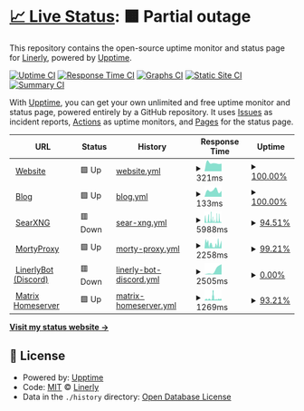# [📈 Live Status](https://Linerly.github.io/status): <!--live status--> **🟧 Partial outage**

This repository contains the open-source uptime monitor and status page for [Linerly](linerly.github.io), powered by [Upptime](https://github.com/upptime/upptime).

[![Uptime CI](https://github.com/Linerly/status/workflows/Uptime%20CI/badge.svg)](https://github.com/Linerly/status/actions?query=workflow%3A%22Uptime+CI%22)
[![Response Time CI](https://github.com/Linerly/status/workflows/Response%20Time%20CI/badge.svg)](https://github.com/Linerly/status/actions?query=workflow%3A%22Response+Time+CI%22)
[![Graphs CI](https://github.com/Linerly/status/workflows/Graphs%20CI/badge.svg)](https://github.com/Linerly/status/actions?query=workflow%3A%22Graphs+CI%22)
[![Static Site CI](https://github.com/Linerly/status/workflows/Static%20Site%20CI/badge.svg)](https://github.com/Linerly/status/actions?query=workflow%3A%22Static+Site+CI%22)
[![Summary CI](https://github.com/Linerly/status/workflows/Summary%20CI/badge.svg)](https://github.com/Linerly/status/actions?query=workflow%3A%22Summary+CI%22)

With [Upptime](https://upptime.js.org), you can get your own unlimited and free uptime monitor and status page, powered entirely by a GitHub repository. It uses [Issues](https://github.com/Linerly/status/issues) as incident reports, [Actions](https://github.com/Linerly/status/actions) as uptime monitors, and [Pages](https://Linerly.github.io/status) for the status page.

<!--start: status pages-->
<!-- This summary is generated by Upptime (https://github.com/upptime/upptime) -->
<!-- Do not edit this manually, your changes will be overwritten -->
<!-- prettier-ignore -->
| URL | Status | History | Response Time | Uptime |
| --- | ------ | ------- | ------------- | ------ |
| <img alt="" src="https://linerly.tk/assets/favicon.ico" height="13"> [Website](https://linerly.tk) | 🟩 Up | [website.yml](https://github.com/Linerly/status/commits/HEAD/history/website.yml) | <details><summary><img alt="Response time graph" src="./graphs/website/response-time-week.png" height="20"> 321ms</summary><br><a href="https://Linerly.github.io/status/history/website"><img alt="Response time 235" src="https://img.shields.io/endpoint?url=https%3A%2F%2Fraw.githubusercontent.com%2FLinerly%2Fstatus%2FHEAD%2Fapi%2Fwebsite%2Fresponse-time.json"></a><br><a href="https://Linerly.github.io/status/history/website"><img alt="24-hour response time 296" src="https://img.shields.io/endpoint?url=https%3A%2F%2Fraw.githubusercontent.com%2FLinerly%2Fstatus%2FHEAD%2Fapi%2Fwebsite%2Fresponse-time-day.json"></a><br><a href="https://Linerly.github.io/status/history/website"><img alt="7-day response time 321" src="https://img.shields.io/endpoint?url=https%3A%2F%2Fraw.githubusercontent.com%2FLinerly%2Fstatus%2FHEAD%2Fapi%2Fwebsite%2Fresponse-time-week.json"></a><br><a href="https://Linerly.github.io/status/history/website"><img alt="30-day response time 346" src="https://img.shields.io/endpoint?url=https%3A%2F%2Fraw.githubusercontent.com%2FLinerly%2Fstatus%2FHEAD%2Fapi%2Fwebsite%2Fresponse-time-month.json"></a><br><a href="https://Linerly.github.io/status/history/website"><img alt="1-year response time 235" src="https://img.shields.io/endpoint?url=https%3A%2F%2Fraw.githubusercontent.com%2FLinerly%2Fstatus%2FHEAD%2Fapi%2Fwebsite%2Fresponse-time-year.json"></a></details> | <details><summary><a href="https://Linerly.github.io/status/history/website">100.00%</a></summary><a href="https://Linerly.github.io/status/history/website"><img alt="All-time uptime 99.17%" src="https://img.shields.io/endpoint?url=https%3A%2F%2Fraw.githubusercontent.com%2FLinerly%2Fstatus%2FHEAD%2Fapi%2Fwebsite%2Fuptime.json"></a><br><a href="https://Linerly.github.io/status/history/website"><img alt="24-hour uptime 100.00%" src="https://img.shields.io/endpoint?url=https%3A%2F%2Fraw.githubusercontent.com%2FLinerly%2Fstatus%2FHEAD%2Fapi%2Fwebsite%2Fuptime-day.json"></a><br><a href="https://Linerly.github.io/status/history/website"><img alt="7-day uptime 100.00%" src="https://img.shields.io/endpoint?url=https%3A%2F%2Fraw.githubusercontent.com%2FLinerly%2Fstatus%2FHEAD%2Fapi%2Fwebsite%2Fuptime-week.json"></a><br><a href="https://Linerly.github.io/status/history/website"><img alt="30-day uptime 100.00%" src="https://img.shields.io/endpoint?url=https%3A%2F%2Fraw.githubusercontent.com%2FLinerly%2Fstatus%2FHEAD%2Fapi%2Fwebsite%2Fuptime-month.json"></a><br><a href="https://Linerly.github.io/status/history/website"><img alt="1-year uptime 99.17%" src="https://img.shields.io/endpoint?url=https%3A%2F%2Fraw.githubusercontent.com%2FLinerly%2Fstatus%2FHEAD%2Fapi%2Fwebsite%2Fuptime-year.json"></a></details>
| <img alt="" src="https://linerly.tk/assets/favicon.ico" height="13"> [Blog](https://linerly.tk/blog) | 🟩 Up | [blog.yml](https://github.com/Linerly/status/commits/HEAD/history/blog.yml) | <details><summary><img alt="Response time graph" src="./graphs/blog/response-time-week.png" height="20"> 133ms</summary><br><a href="https://Linerly.github.io/status/history/blog"><img alt="Response time 119" src="https://img.shields.io/endpoint?url=https%3A%2F%2Fraw.githubusercontent.com%2FLinerly%2Fstatus%2FHEAD%2Fapi%2Fblog%2Fresponse-time.json"></a><br><a href="https://Linerly.github.io/status/history/blog"><img alt="24-hour response time 126" src="https://img.shields.io/endpoint?url=https%3A%2F%2Fraw.githubusercontent.com%2FLinerly%2Fstatus%2FHEAD%2Fapi%2Fblog%2Fresponse-time-day.json"></a><br><a href="https://Linerly.github.io/status/history/blog"><img alt="7-day response time 133" src="https://img.shields.io/endpoint?url=https%3A%2F%2Fraw.githubusercontent.com%2FLinerly%2Fstatus%2FHEAD%2Fapi%2Fblog%2Fresponse-time-week.json"></a><br><a href="https://Linerly.github.io/status/history/blog"><img alt="30-day response time 149" src="https://img.shields.io/endpoint?url=https%3A%2F%2Fraw.githubusercontent.com%2FLinerly%2Fstatus%2FHEAD%2Fapi%2Fblog%2Fresponse-time-month.json"></a><br><a href="https://Linerly.github.io/status/history/blog"><img alt="1-year response time 119" src="https://img.shields.io/endpoint?url=https%3A%2F%2Fraw.githubusercontent.com%2FLinerly%2Fstatus%2FHEAD%2Fapi%2Fblog%2Fresponse-time-year.json"></a></details> | <details><summary><a href="https://Linerly.github.io/status/history/blog">100.00%</a></summary><a href="https://Linerly.github.io/status/history/blog"><img alt="All-time uptime 99.18%" src="https://img.shields.io/endpoint?url=https%3A%2F%2Fraw.githubusercontent.com%2FLinerly%2Fstatus%2FHEAD%2Fapi%2Fblog%2Fuptime.json"></a><br><a href="https://Linerly.github.io/status/history/blog"><img alt="24-hour uptime 100.00%" src="https://img.shields.io/endpoint?url=https%3A%2F%2Fraw.githubusercontent.com%2FLinerly%2Fstatus%2FHEAD%2Fapi%2Fblog%2Fuptime-day.json"></a><br><a href="https://Linerly.github.io/status/history/blog"><img alt="7-day uptime 100.00%" src="https://img.shields.io/endpoint?url=https%3A%2F%2Fraw.githubusercontent.com%2FLinerly%2Fstatus%2FHEAD%2Fapi%2Fblog%2Fuptime-week.json"></a><br><a href="https://Linerly.github.io/status/history/blog"><img alt="30-day uptime 100.00%" src="https://img.shields.io/endpoint?url=https%3A%2F%2Fraw.githubusercontent.com%2FLinerly%2Fstatus%2FHEAD%2Fapi%2Fblog%2Fuptime-month.json"></a><br><a href="https://Linerly.github.io/status/history/blog"><img alt="1-year uptime 99.18%" src="https://img.shields.io/endpoint?url=https%3A%2F%2Fraw.githubusercontent.com%2FLinerly%2Fstatus%2FHEAD%2Fapi%2Fblog%2Fuptime-year.json"></a></details>
| <img alt="" src="https://searxng.linerly.tk/static/themes/oscar/img/favicon.png" height="13"> [SearXNG](https://searxng.linerly.tk) | 🟥 Down | [sear-xng.yml](https://github.com/Linerly/status/commits/HEAD/history/sear-xng.yml) | <details><summary><img alt="Response time graph" src="./graphs/sear-xng/response-time-week.png" height="20"> 5988ms</summary><br><a href="https://Linerly.github.io/status/history/sear-xng"><img alt="Response time 2852" src="https://img.shields.io/endpoint?url=https%3A%2F%2Fraw.githubusercontent.com%2FLinerly%2Fstatus%2FHEAD%2Fapi%2Fsear-xng%2Fresponse-time.json"></a><br><a href="https://Linerly.github.io/status/history/sear-xng"><img alt="24-hour response time 4982" src="https://img.shields.io/endpoint?url=https%3A%2F%2Fraw.githubusercontent.com%2FLinerly%2Fstatus%2FHEAD%2Fapi%2Fsear-xng%2Fresponse-time-day.json"></a><br><a href="https://Linerly.github.io/status/history/sear-xng"><img alt="7-day response time 5988" src="https://img.shields.io/endpoint?url=https%3A%2F%2Fraw.githubusercontent.com%2FLinerly%2Fstatus%2FHEAD%2Fapi%2Fsear-xng%2Fresponse-time-week.json"></a><br><a href="https://Linerly.github.io/status/history/sear-xng"><img alt="30-day response time 3736" src="https://img.shields.io/endpoint?url=https%3A%2F%2Fraw.githubusercontent.com%2FLinerly%2Fstatus%2FHEAD%2Fapi%2Fsear-xng%2Fresponse-time-month.json"></a><br><a href="https://Linerly.github.io/status/history/sear-xng"><img alt="1-year response time 2852" src="https://img.shields.io/endpoint?url=https%3A%2F%2Fraw.githubusercontent.com%2FLinerly%2Fstatus%2FHEAD%2Fapi%2Fsear-xng%2Fresponse-time-year.json"></a></details> | <details><summary><a href="https://Linerly.github.io/status/history/sear-xng">94.51%</a></summary><a href="https://Linerly.github.io/status/history/sear-xng"><img alt="All-time uptime 97.86%" src="https://img.shields.io/endpoint?url=https%3A%2F%2Fraw.githubusercontent.com%2FLinerly%2Fstatus%2FHEAD%2Fapi%2Fsear-xng%2Fuptime.json"></a><br><a href="https://Linerly.github.io/status/history/sear-xng"><img alt="24-hour uptime 85.38%" src="https://img.shields.io/endpoint?url=https%3A%2F%2Fraw.githubusercontent.com%2FLinerly%2Fstatus%2FHEAD%2Fapi%2Fsear-xng%2Fuptime-day.json"></a><br><a href="https://Linerly.github.io/status/history/sear-xng"><img alt="7-day uptime 94.51%" src="https://img.shields.io/endpoint?url=https%3A%2F%2Fraw.githubusercontent.com%2FLinerly%2Fstatus%2FHEAD%2Fapi%2Fsear-xng%2Fuptime-week.json"></a><br><a href="https://Linerly.github.io/status/history/sear-xng"><img alt="30-day uptime 91.57%" src="https://img.shields.io/endpoint?url=https%3A%2F%2Fraw.githubusercontent.com%2FLinerly%2Fstatus%2FHEAD%2Fapi%2Fsear-xng%2Fuptime-month.json"></a><br><a href="https://Linerly.github.io/status/history/sear-xng"><img alt="1-year uptime 97.86%" src="https://img.shields.io/endpoint?url=https%3A%2F%2Fraw.githubusercontent.com%2FLinerly%2Fstatus%2FHEAD%2Fapi%2Fsear-xng%2Fuptime-year.json"></a></details>
| <img alt="" src="https://favicons.githubusercontent.com/proxy.linerly.tk" height="13"> [MortyProxy](https://proxy.linerly.tk) | 🟩 Up | [morty-proxy.yml](https://github.com/Linerly/status/commits/HEAD/history/morty-proxy.yml) | <details><summary><img alt="Response time graph" src="./graphs/morty-proxy/response-time-week.png" height="20"> 2258ms</summary><br><a href="https://Linerly.github.io/status/history/morty-proxy"><img alt="Response time 1753" src="https://img.shields.io/endpoint?url=https%3A%2F%2Fraw.githubusercontent.com%2FLinerly%2Fstatus%2FHEAD%2Fapi%2Fmorty-proxy%2Fresponse-time.json"></a><br><a href="https://Linerly.github.io/status/history/morty-proxy"><img alt="24-hour response time 3134" src="https://img.shields.io/endpoint?url=https%3A%2F%2Fraw.githubusercontent.com%2FLinerly%2Fstatus%2FHEAD%2Fapi%2Fmorty-proxy%2Fresponse-time-day.json"></a><br><a href="https://Linerly.github.io/status/history/morty-proxy"><img alt="7-day response time 2258" src="https://img.shields.io/endpoint?url=https%3A%2F%2Fraw.githubusercontent.com%2FLinerly%2Fstatus%2FHEAD%2Fapi%2Fmorty-proxy%2Fresponse-time-week.json"></a><br><a href="https://Linerly.github.io/status/history/morty-proxy"><img alt="30-day response time 2044" src="https://img.shields.io/endpoint?url=https%3A%2F%2Fraw.githubusercontent.com%2FLinerly%2Fstatus%2FHEAD%2Fapi%2Fmorty-proxy%2Fresponse-time-month.json"></a><br><a href="https://Linerly.github.io/status/history/morty-proxy"><img alt="1-year response time 1753" src="https://img.shields.io/endpoint?url=https%3A%2F%2Fraw.githubusercontent.com%2FLinerly%2Fstatus%2FHEAD%2Fapi%2Fmorty-proxy%2Fresponse-time-year.json"></a></details> | <details><summary><a href="https://Linerly.github.io/status/history/morty-proxy">99.21%</a></summary><a href="https://Linerly.github.io/status/history/morty-proxy"><img alt="All-time uptime 99.27%" src="https://img.shields.io/endpoint?url=https%3A%2F%2Fraw.githubusercontent.com%2FLinerly%2Fstatus%2FHEAD%2Fapi%2Fmorty-proxy%2Fuptime.json"></a><br><a href="https://Linerly.github.io/status/history/morty-proxy"><img alt="24-hour uptime 98.68%" src="https://img.shields.io/endpoint?url=https%3A%2F%2Fraw.githubusercontent.com%2FLinerly%2Fstatus%2FHEAD%2Fapi%2Fmorty-proxy%2Fuptime-day.json"></a><br><a href="https://Linerly.github.io/status/history/morty-proxy"><img alt="7-day uptime 99.21%" src="https://img.shields.io/endpoint?url=https%3A%2F%2Fraw.githubusercontent.com%2FLinerly%2Fstatus%2FHEAD%2Fapi%2Fmorty-proxy%2Fuptime-week.json"></a><br><a href="https://Linerly.github.io/status/history/morty-proxy"><img alt="30-day uptime 99.22%" src="https://img.shields.io/endpoint?url=https%3A%2F%2Fraw.githubusercontent.com%2FLinerly%2Fstatus%2FHEAD%2Fapi%2Fmorty-proxy%2Fuptime-month.json"></a><br><a href="https://Linerly.github.io/status/history/morty-proxy"><img alt="1-year uptime 99.27%" src="https://img.shields.io/endpoint?url=https%3A%2F%2Fraw.githubusercontent.com%2FLinerly%2Fstatus%2FHEAD%2Fapi%2Fmorty-proxy%2Fuptime-year.json"></a></details>
| <img alt="" src="https://linerly.tk/assets/linerlybot/linerlybot.png" height="13"> [LinerlyBot (Discord)](https://linerlybot-discord.linerly.tk) | 🟥 Down | [linerly-bot-discord.yml](https://github.com/Linerly/status/commits/HEAD/history/linerly-bot-discord.yml) | <details><summary><img alt="Response time graph" src="./graphs/linerly-bot-discord/response-time-week.png" height="20"> 2505ms</summary><br><a href="https://Linerly.github.io/status/history/linerly-bot-discord"><img alt="Response time 2427" src="https://img.shields.io/endpoint?url=https%3A%2F%2Fraw.githubusercontent.com%2FLinerly%2Fstatus%2FHEAD%2Fapi%2Flinerly-bot-discord%2Fresponse-time.json"></a><br><a href="https://Linerly.github.io/status/history/linerly-bot-discord"><img alt="24-hour response time 5312" src="https://img.shields.io/endpoint?url=https%3A%2F%2Fraw.githubusercontent.com%2FLinerly%2Fstatus%2FHEAD%2Fapi%2Flinerly-bot-discord%2Fresponse-time-day.json"></a><br><a href="https://Linerly.github.io/status/history/linerly-bot-discord"><img alt="7-day response time 2505" src="https://img.shields.io/endpoint?url=https%3A%2F%2Fraw.githubusercontent.com%2FLinerly%2Fstatus%2FHEAD%2Fapi%2Flinerly-bot-discord%2Fresponse-time-week.json"></a><br><a href="https://Linerly.github.io/status/history/linerly-bot-discord"><img alt="30-day response time 4796" src="https://img.shields.io/endpoint?url=https%3A%2F%2Fraw.githubusercontent.com%2FLinerly%2Fstatus%2FHEAD%2Fapi%2Flinerly-bot-discord%2Fresponse-time-month.json"></a><br><a href="https://Linerly.github.io/status/history/linerly-bot-discord"><img alt="1-year response time 2427" src="https://img.shields.io/endpoint?url=https%3A%2F%2Fraw.githubusercontent.com%2FLinerly%2Fstatus%2FHEAD%2Fapi%2Flinerly-bot-discord%2Fresponse-time-year.json"></a></details> | <details><summary><a href="https://Linerly.github.io/status/history/linerly-bot-discord">0.00%</a></summary><a href="https://Linerly.github.io/status/history/linerly-bot-discord"><img alt="All-time uptime 88.58%" src="https://img.shields.io/endpoint?url=https%3A%2F%2Fraw.githubusercontent.com%2FLinerly%2Fstatus%2FHEAD%2Fapi%2Flinerly-bot-discord%2Fuptime.json"></a><br><a href="https://Linerly.github.io/status/history/linerly-bot-discord"><img alt="24-hour uptime 0.00%" src="https://img.shields.io/endpoint?url=https%3A%2F%2Fraw.githubusercontent.com%2FLinerly%2Fstatus%2FHEAD%2Fapi%2Flinerly-bot-discord%2Fuptime-day.json"></a><br><a href="https://Linerly.github.io/status/history/linerly-bot-discord"><img alt="7-day uptime 0.00%" src="https://img.shields.io/endpoint?url=https%3A%2F%2Fraw.githubusercontent.com%2FLinerly%2Fstatus%2FHEAD%2Fapi%2Flinerly-bot-discord%2Fuptime-week.json"></a><br><a href="https://Linerly.github.io/status/history/linerly-bot-discord"><img alt="30-day uptime 8.51%" src="https://img.shields.io/endpoint?url=https%3A%2F%2Fraw.githubusercontent.com%2FLinerly%2Fstatus%2FHEAD%2Fapi%2Flinerly-bot-discord%2Fuptime-month.json"></a><br><a href="https://Linerly.github.io/status/history/linerly-bot-discord"><img alt="1-year uptime 88.58%" src="https://img.shields.io/endpoint?url=https%3A%2F%2Fraw.githubusercontent.com%2FLinerly%2Fstatus%2FHEAD%2Fapi%2Flinerly-bot-discord%2Fuptime-year.json"></a></details>
| <img alt="" src="https://matrix.org/favicon-32x32.png" height="13"> [Matrix Homeserver](https://matrix.kotakebun.com/_matrix/client/versions) | 🟩 Up | [matrix-homeserver.yml](https://github.com/Linerly/status/commits/HEAD/history/matrix-homeserver.yml) | <details><summary><img alt="Response time graph" src="./graphs/matrix-homeserver/response-time-week.png" height="20"> 1269ms</summary><br><a href="https://Linerly.github.io/status/history/matrix-homeserver"><img alt="Response time 1380" src="https://img.shields.io/endpoint?url=https%3A%2F%2Fraw.githubusercontent.com%2FLinerly%2Fstatus%2FHEAD%2Fapi%2Fmatrix-homeserver%2Fresponse-time.json"></a><br><a href="https://Linerly.github.io/status/history/matrix-homeserver"><img alt="24-hour response time 1065" src="https://img.shields.io/endpoint?url=https%3A%2F%2Fraw.githubusercontent.com%2FLinerly%2Fstatus%2FHEAD%2Fapi%2Fmatrix-homeserver%2Fresponse-time-day.json"></a><br><a href="https://Linerly.github.io/status/history/matrix-homeserver"><img alt="7-day response time 1269" src="https://img.shields.io/endpoint?url=https%3A%2F%2Fraw.githubusercontent.com%2FLinerly%2Fstatus%2FHEAD%2Fapi%2Fmatrix-homeserver%2Fresponse-time-week.json"></a><br><a href="https://Linerly.github.io/status/history/matrix-homeserver"><img alt="30-day response time 1064" src="https://img.shields.io/endpoint?url=https%3A%2F%2Fraw.githubusercontent.com%2FLinerly%2Fstatus%2FHEAD%2Fapi%2Fmatrix-homeserver%2Fresponse-time-month.json"></a><br><a href="https://Linerly.github.io/status/history/matrix-homeserver"><img alt="1-year response time 1380" src="https://img.shields.io/endpoint?url=https%3A%2F%2Fraw.githubusercontent.com%2FLinerly%2Fstatus%2FHEAD%2Fapi%2Fmatrix-homeserver%2Fresponse-time-year.json"></a></details> | <details><summary><a href="https://Linerly.github.io/status/history/matrix-homeserver">93.21%</a></summary><a href="https://Linerly.github.io/status/history/matrix-homeserver"><img alt="All-time uptime 91.67%" src="https://img.shields.io/endpoint?url=https%3A%2F%2Fraw.githubusercontent.com%2FLinerly%2Fstatus%2FHEAD%2Fapi%2Fmatrix-homeserver%2Fuptime.json"></a><br><a href="https://Linerly.github.io/status/history/matrix-homeserver"><img alt="24-hour uptime 100.00%" src="https://img.shields.io/endpoint?url=https%3A%2F%2Fraw.githubusercontent.com%2FLinerly%2Fstatus%2FHEAD%2Fapi%2Fmatrix-homeserver%2Fuptime-day.json"></a><br><a href="https://Linerly.github.io/status/history/matrix-homeserver"><img alt="7-day uptime 93.21%" src="https://img.shields.io/endpoint?url=https%3A%2F%2Fraw.githubusercontent.com%2FLinerly%2Fstatus%2FHEAD%2Fapi%2Fmatrix-homeserver%2Fuptime-week.json"></a><br><a href="https://Linerly.github.io/status/history/matrix-homeserver"><img alt="30-day uptime 80.53%" src="https://img.shields.io/endpoint?url=https%3A%2F%2Fraw.githubusercontent.com%2FLinerly%2Fstatus%2FHEAD%2Fapi%2Fmatrix-homeserver%2Fuptime-month.json"></a><br><a href="https://Linerly.github.io/status/history/matrix-homeserver"><img alt="1-year uptime 91.67%" src="https://img.shields.io/endpoint?url=https%3A%2F%2Fraw.githubusercontent.com%2FLinerly%2Fstatus%2FHEAD%2Fapi%2Fmatrix-homeserver%2Fuptime-year.json"></a></details>

<!--end: status pages-->

[**Visit my status website →**](https://Linerly.github.io/status)

## 📄 License

- Powered by: [Upptime](https://github.com/upptime/upptime)
- Code: [MIT](./LICENSE) © [Linerly](https://linerly.github.io)
- Data in the `./history` directory: [Open Database License](https://opendatacommons.org/licenses/odbl/1-0/)
